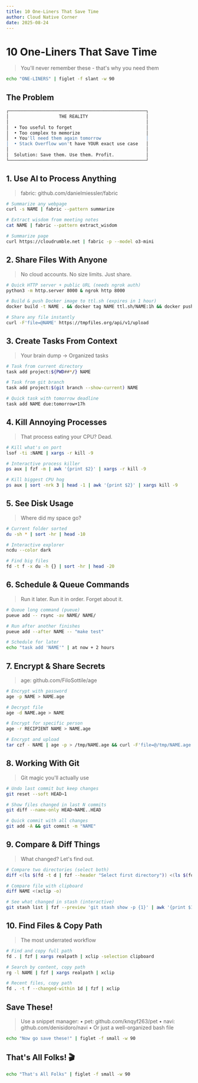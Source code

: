 ```yaml
---
title: 10 One-Liners That Save Time
author: Cloud Native Corner
date: 2025-08-24
---
```


# 10 One-Liners That Save Time

> You'll never remember these - that's why you need them

```bash +exec_replace
echo "ONE-LINERS" | figlet -f slant -w 90
```

<!-- end_slide -->

## The Problem

```bash
┌────────────────────────────────────────────────────┐
│                   THE REALITY                      │
│                                                    │
│  • Too useful to forget                            │
│  • Too complex to memorize                         │
│  • You'll need them again tomorrow                 │
│  • Stack Overflow won't have YOUR exact use case   │
│                                                    │
│  Solution: Save them. Use them. Profit.            │
└────────────────────────────────────────────────────┘
```

<!-- end_slide -->

## 1. Use AI to Process Anything

> fabric: github.com/danielmiessler/fabric

```bash
# Summarize any webpage
curl -s NAME | fabric --pattern summarize 

# Extract wisdom from meeting notes
cat NAME | fabric --pattern extract_wisdom

# Summarize page
curl https://cloudrumble.net | fabric -p --model o3-mini
```

<!-- end_slide -->

## 2. Share Files With Anyone

> No cloud accounts. No size limits. Just share.

```bash
# Quick HTTP server + public URL (needs ngrok auth)
python3 -m http.server 8000 & ngrok http 8000

# Build & push Docker image to ttl.sh (expires in 1 hour)
docker build -t NAME . && docker tag NAME ttl.sh/NAME:1h && docker push ttl.sh/NAME:1h

# Share any file instantly
curl -F'file=@NAME' https://tmpfiles.org/api/v1/upload
```

<!-- end_slide -->

## 3. Create Tasks From Context

> Your brain dump → Organized tasks

```bash
# Task from current directory
task add project:${PWD##*/} NAME

# Task from git branch
task add project:$(git branch --show-current) NAME

# Quick task with tomorrow deadline
task add NAME due:tomorrow+17h
```

<!-- end_slide -->

## 4. Kill Annoying Processes

> That process eating your CPU? Dead.

```bash
# Kill what's on port
lsof -ti :NAME | xargs -r kill -9

# Interactive process killer
ps aux | fzf -m | awk '{print $2}' | xargs -r kill -9

# Kill biggest CPU hog
ps aux | sort -nrk 3 | head -1 | awk '{print $2}' | xargs kill -9
```

<!-- end_slide -->

## 5. See Disk Usage

> Where did my space go?

```bash
# Current folder sorted
du -sh * | sort -hr | head -10

# Interactive explorer
ncdu --color dark

# Find big files
fd -t f -x du -h {} | sort -hr | head -20
```

<!-- end_slide -->

## 6. Schedule & Queue Commands

> Run it later. Run it in order. Forget about it.

```bash
# Queue long command (pueue)
pueue add -- rsync -av NAME/ NAME/

# Run after another finishes
pueue add --after NAME -- "make test"

# Schedule for later
echo "task add 'NAME'" | at now + 2 hours
```

<!-- end_slide -->

## 7. Encrypt & Share Secrets

> age: github.com/FiloSottile/age

```bash
# Encrypt with password
age -p NAME > NAME.age

# Decrypt file
age -d NAME.age > NAME

# Encrypt for specific person
age -r RECIPIENT NAME > NAME.age

# Encrypt and upload
tar czf - NAME | age -p > /tmp/NAME.age && curl -F'file=@/tmp/NAME.age' https://tmpfiles.org/api/v1/upload
```

<!-- end_slide -->

## 8. Working With Git

> Git magic you'll actually use

```bash
# Undo last commit but keep changes
git reset --soft HEAD~1

# Show files changed in last N commits
git diff --name-only HEAD~NAME..HEAD

# Quick commit with all changes
git add -A && git commit -m "NAME"
```

<!-- end_slide -->

## 9. Compare & Diff Things

> What changed? Let's find out.

```bash
# Compare two directories (select both)
diff <(ls $(fd -t d | fzf --header "Select first directory")) <(ls $(fd -t d | fzf --header "Select second directory"))

# Compare file with clipboard
diff NAME <(xclip -o)

# See what changed in stash (interactive)
git stash list | fzf --preview 'git stash show -p {1}' | awk '{print $1}' | xargs git stash show -p
```

<!-- end_slide -->

## 10. Find Files & Copy Path

> The most underrated workflow

```bash
# Find and copy full path
fd . | fzf | xargs realpath | xclip -selection clipboard

# Search by content, copy path
rg -l NAME | fzf | xargs realpath | xclip

# Recent files, copy path
fd . -t f --changed-within 1d | fzf | xclip
```

<!-- end_slide -->

## Save These!

> Use a snippet manager:
> • pet: github.com/knqyf263/pet
> • navi: github.com/denisidoro/navi
> • Or just a well-organized bash file

```bash +exec_replace
echo "Now go save these!" | figlet -f small -w 90
```

<!-- end_slide -->

## That's All Folks! 🎬

```bash +exec_replace
echo "That's All Folks" | figlet -f small -w 90
```
